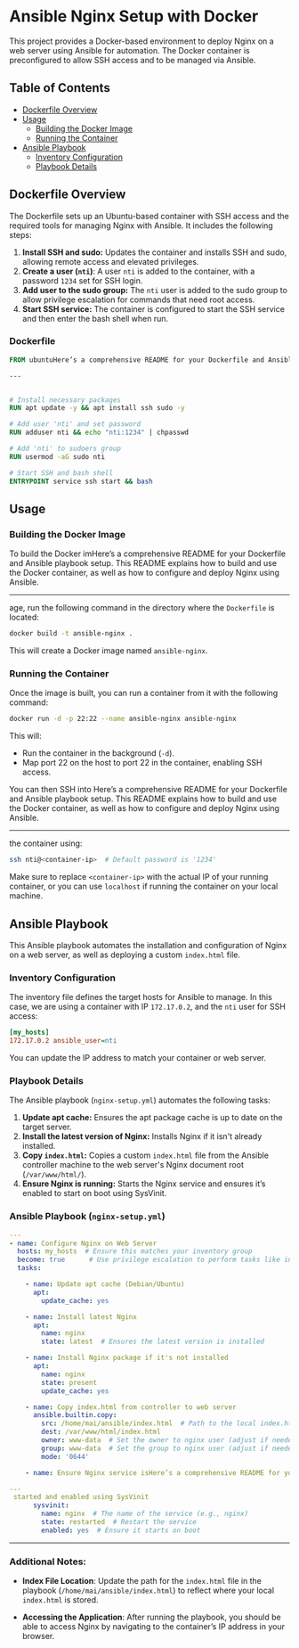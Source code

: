 
# Ansible Nginx Setup with Docker

This project provides a Docker-based environment to deploy Nginx on a web server using Ansible for automation. The Docker container is preconfigured to allow SSH access and to be managed via Ansible.

## Table of Contents

- [Dockerfile Overview](#dockerfile-overview)
- [Usage](#usage)
  - [Building the Docker Image](#building-the-docker-image)
  - [Running the Container](#running-the-container)
- [Ansible Playbook](#ansible-playbook)
  - [Inventory Configuration](#inventory-configuration)
  - [Playbook Details](#playbook-details)

## Dockerfile Overview

The Dockerfile sets up an Ubuntu-based container with SSH access and the required tools for managing Nginx with Ansible. It includes the following steps:

1. **Install SSH and sudo:** Updates the container and installs SSH and sudo, allowing remote access and elevated privileges.
2. **Create a user (`nti`)**: A user `nti` is added to the container, with a password `1234` set for SSH login.
3. **Add user to the sudo group:** The `nti` user is added to the sudo group to allow privilege escalation for commands that need root access.
4. **Start SSH service:** The container is configured to start the SSH service and then enter the bash shell when run.

### Dockerfile

```Dockerfile
FROM ubuntuHere’s a comprehensive README for your Dockerfile and Ansible playbook setup. This README explains how to build and use the Docker container, as well as how to configure and deploy Nginx using Ansible.

---


# Install necessary packages
RUN apt update -y && apt install ssh sudo -y

# Add user 'nti' and set password
RUN adduser nti && echo "nti:1234" | chpasswd

# Add 'nti' to sudoers group
RUN usermod -aG sudo nti

# Start SSH and bash shell
ENTRYPOINT service ssh start && bash
```

## Usage

### Building the Docker Image

To build the Docker imHere’s a comprehensive README for your Dockerfile and Ansible playbook setup. This README explains how to build and use the Docker container, as well as how to configure and deploy Nginx using Ansible.

---
age, run the following command in the directory where the `Dockerfile` is located:

```bash
docker build -t ansible-nginx .
```

This will create a Docker image named `ansible-nginx`.

### Running the Container

Once the image is built, you can run a container from it with the following command:

```bash
docker run -d -p 22:22 --name ansible-nginx ansible-nginx
```

This will:
- Run the container in the background (`-d`).
- Map port 22 on the host to port 22 in the container, enabling SSH access.

You can then SSH into Here’s a comprehensive README for your Dockerfile and Ansible playbook setup. This README explains how to build and use the Docker container, as well as how to configure and deploy Nginx using Ansible.

---
the container using:

```bash
ssh nti@<container-ip>  # Default password is '1234'
```

Make sure to replace `<container-ip>` with the actual IP of your running container, or you can use `localhost` if running the container on your local machine.

## Ansible Playbook

This Ansible playbook automates the installation and configuration of Nginx on a web server, as well as deploying a custom `index.html` file.

### Inventory Configuration

The inventory file defines the target hosts for Ansible to manage. In this case, we are using a container with IP `172.17.0.2`, and the `nti` user for SSH access:

```ini
[my_hosts]
172.17.0.2 ansible_user=nti
```

You can update the IP address to match your container or web server.

### Playbook Details

The Ansible playbook (`nginx-setup.yml`) automates the following tasks:

1. **Update apt cache:** Ensures the apt package cache is up to date on the target server.
2. **Install the latest version of Nginx:** Installs Nginx if it isn't already installed.
3. **Copy `index.html`:** Copies a custom `index.html` file from the Ansible controller machine to the web server's Nginx document root (`/var/www/html/`).
4. **Ensure Nginx is running:** Starts the Nginx service and ensures it’s enabled to start on boot using SysVinit.

### Ansible Playbook (`nginx-setup.yml`)

```yaml
---
- name: Configure Nginx on Web Server
  hosts: my_hosts  # Ensure this matches your inventory group
  become: true      # Use privilege escalation to perform tasks like installing packages and managing services
  tasks:

    - name: Update apt cache (Debian/Ubuntu)
      apt:
        update_cache: yes

    - name: Install latest Nginx
      apt:
        name: nginx
        state: latest  # Ensures the latest version is installed

    - name: Install Nginx package if it's not installed
      apt:
        name: nginx
        state: present
        update_cache: yes

    - name: Copy index.html from controller to web server
      ansible.builtin.copy:
        src: /home/mai/ansible/index.html  # Path to the local index.html file on the controller machine
        dest: /var/www/html/index.html
        owner: www-data  # Set the owner to nginx user (adjust if needed)
        group: www-data  # Set the group to nginx user (adjust if needed)
        mode: '0644'

    - name: Ensure Nginx service isHere’s a comprehensive README for your Dockerfile and Ansible playbook setup. This README explains how to build and use the Docker container, as well as how to configure and deploy Nginx using Ansible.

---
 started and enabled using SysVinit
      sysvinit:
        name: nginx  # The name of the service (e.g., nginx)
        state: restarted  # Restart the service
        enabled: yes  # Ensure it starts on boot
```


---

### Additional Notes:

- **Index File Location**: Update the path for the `index.html` file in the playbook (`/home/mai/ansible/index.html`) to reflect where your local `index.html` is stored.
  
- **Accessing the Application**: After running the playbook, you should be able to access Nginx by navigating to the container’s IP address in your browser.


